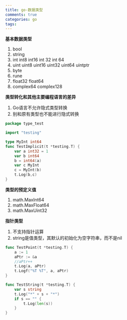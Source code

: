```yaml
---
title: go-数据类型
comments: true
categories: go
tags:
---
```


**基本数据类型**
1. bool
2. string
3. int int8 int16 int 32 int 64
4. uint uint8 uint16 uint32 uint64 uintptr
5. byte
6. rune
7. float32 float64
8. complex64 complex128


**类型转化和其他主要编程语言的差异**
1. Go语言不允许隐式类型转换
2. 别和原有类型也不能进行隐式转换
<!--more-->
```go
package type_test

import "testing"

type MyInt int64
func TestImplicit(t *testing.T) {
	var a int32 = 1
	var b int64
	b = int64(a)
	var c MyInt
	c = MyInt(b)
	t.Log(b,c)
}
```

**类型的预定义值**

1. math.MaxInt64
2. math.MaxFloat64
3. math.MaxUint32

**指针类型**

1. 不支持指针运算
2. string是值类型，其默认的初始化为空字符串，而不是nil


```go
func TestPoint(t *testing.T) {
	a := 1
	aPtr := &a
	//aPtr++
	t.Log(a, aPtr)
	t.Logf("%T %T", a, aPtr)
}

func TestString(t *testing.T) {
	var s string
	t.Log("*" + s + "*")
	if s == "" {
		t.Log(len(s))
	}
}

```